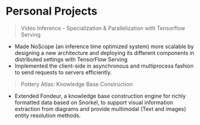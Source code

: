 # Personal Projects

> Video Inference - Specialization & Parallelization with Tensorflow Serving
- Made NoScope (an inference time optimized system) more scalable by designing a new architecture and deploying its different components in distributed settings with TensorFlow Serving
- Implemented the client-side in asynchronous and multiprocess fashion to send requests to servers efficiently.

> Pottery Atlas: Knowledge Base Construction
- Extended Fondeur, a knowledge base construction engine for richly formatted data based on Snorkel, to support visual information extraction from diagrams and provide multimodal (Text and images) entity resolution methods.